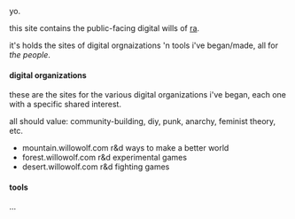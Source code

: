 yo.

this site contains the public-facing digital wills of [ra](rathewolf.com).

it's holds the sites of digital orgnaizations 'n tools i've began/made, all for *the people*.

#### digital organizations
these are the sites for the various digital organizations i've began, each one with a specific shared interest.

all should value: community-building, diy, punk, anarchy, feminist theory, etc.

- mountain.willowolf.com r&d ways to make a better world
- forest.willowolf.com r&d experimental games
- desert.willowolf.com r&d fighting games

#### tools
...
